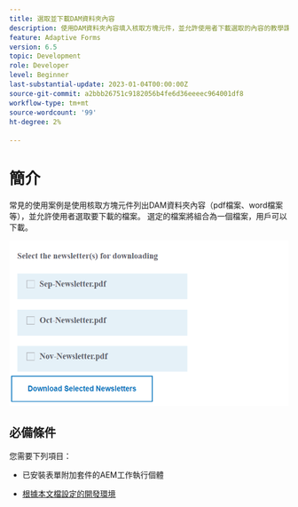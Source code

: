 ```yaml
---
title: 選取並下載DAM資料夾內容
description: 使用DAM資料夾內容填入核取方塊元件，並允許使用者下載選取的內容的教學課程。
feature: Adaptive Forms
version: 6.5
topic: Development
role: Developer
level: Beginner
last-substantial-update: 2023-01-04T00:00:00Z
source-git-commit: a2bbb26751c9182056b4fe6d36eeeec964001df8
workflow-type: tm+mt
source-wordcount: '99'
ht-degree: 2%

---
```


# 簡介

常見的使用案例是使用核取方塊元件列出DAM資料夾內容（pdf檔案、word檔案等），並允許使用者選取要下載的檔案。 選定的檔案將組合為一個檔案，用戶可以下載。

![使用案例](assets/newsletters-download1.png)

## 必備條件

您需要下列項目：

* 已安裝表單附加套件的AEM工作執行個體

* [根據本文檔設定的開發環境](https://experienceleague.adobe.com/docs/experience-manager-learn/forms/creating-your-first-osgi-bundle/create-your-first-osgi-bundle.html)



